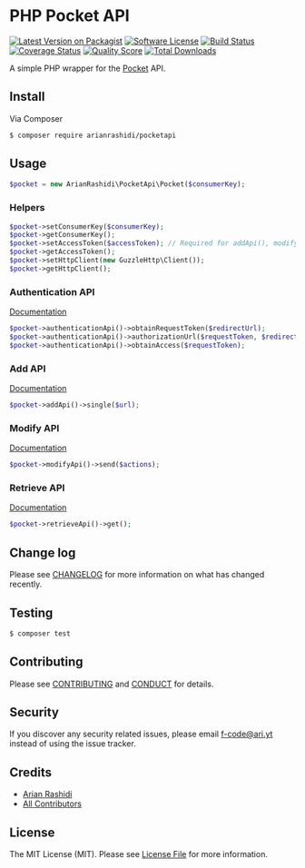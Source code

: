 # PHP Pocket API

[![Latest Version on Packagist][ico-version]][link-packagist]
[![Software License][ico-license]](LICENSE.md)
[![Build Status][ico-travis]][link-travis]
[![Coverage Status][ico-scrutinizer]][link-scrutinizer]
[![Quality Score][ico-code-quality]][link-code-quality]
[![Total Downloads][ico-downloads]][link-downloads]

A simple PHP wrapper for the [Pocket](https://getpocket.com) API.

## Install

Via Composer

``` bash
$ composer require arianrashidi/pocketapi
```

## Usage

``` php
$pocket = new ArianRashidi\PocketApi\Pocket($consumerKey);
```

### Helpers
``` php
$pocket->setConsumerKey($consumerKey);
$pocket->getConsumerKey();
$pocket->setAccessToken($accessToken); // Required for addApi(), modifyApi() and retrieveApi().
$pocket->getAccessToken();
$pocket->setHttpClient(new GuzzleHttp\Client());
$pocket->getHttpClient();
```

### Authentication API
[Documentation](https://getpocket.com/developer/docs/authentication)

``` php
$pocket->authenticationApi()->obtainRequestToken($redirectUrl);
$pocket->authenticationApi()->authorizationUrl($requestToken, $redirectUrl);
$pocket->authenticationApi()->obtainAccess($requestToken);
```

### Add API
[Documentation](https://getpocket.com/developer/docs/v3/add)

``` php
$pocket->addApi()->single($url);
```

### Modify API
[Documentation](https://getpocket.com/developer/docs/v3/modify)

``` php
$pocket->modifyApi()->send($actions);
```

### Retrieve API
[Documentation](https://getpocket.com/developer/docs/v3/retrieve)

``` php
$pocket->retrieveApi()->get();
```

## Change log

Please see [CHANGELOG](CHANGELOG.md) for more information on what has changed recently.

## Testing

``` bash
$ composer test
```

## Contributing

Please see [CONTRIBUTING](CONTRIBUTING.md) and [CONDUCT](CONDUCT.md) for details.

## Security

If you discover any security related issues, please email f-code@ari.yt instead of using the issue tracker.

## Credits

- [Arian Rashidi][link-author]
- [All Contributors][link-contributors]

## License

The MIT License (MIT). Please see [License File](LICENSE.md) for more information.

[ico-version]: https://img.shields.io/packagist/v/arianrashidi/pocketapi.svg?style=flat-square
[ico-license]: https://img.shields.io/badge/license-MIT-brightgreen.svg?style=flat-square
[ico-travis]: https://img.shields.io/travis/arianrashidi/pocketapi/master.svg?style=flat-square
[ico-scrutinizer]: https://img.shields.io/scrutinizer/coverage/g/arianrashidi/pocketapi.svg?style=flat-square
[ico-code-quality]: https://img.shields.io/scrutinizer/g/arianrashidi/pocketapi.svg?style=flat-square
[ico-downloads]: https://img.shields.io/packagist/dt/arianrashidi/pocketapi.svg?style=flat-square

[link-packagist]: https://packagist.org/packages/arianrashidi/pocketapi
[link-travis]: https://travis-ci.org/arianrashidi/pocketapi
[link-scrutinizer]: https://scrutinizer-ci.com/g/arianrashidi/pocketapi/code-structure
[link-code-quality]: https://scrutinizer-ci.com/g/arianrashidi/pocketapi
[link-downloads]: https://packagist.org/packages/arianrashidi/pocketapi
[link-author]: https://ari.yt
[link-contributors]: ../../contributors
